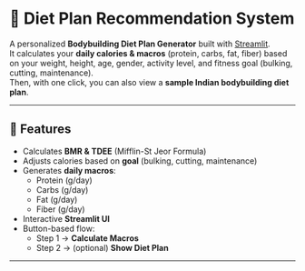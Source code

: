 # 💪 Diet Plan Recommendation System

A personalized **Bodybuilding Diet Plan Generator** built with [Streamlit](https://streamlit.io).  
It calculates your **daily calories & macros** (protein, carbs, fat, fiber) based on your weight, height, age, gender, activity level, and fitness goal (bulking, cutting, maintenance).  
Then, with one click, you can also view a **sample Indian bodybuilding diet plan**.

---

## 🚀 Features
- Calculates **BMR & TDEE** (Mifflin-St Jeor Formula)
- Adjusts calories based on **goal** (bulking, cutting, maintenance)
- Generates **daily macros**:
  - Protein (g/day)
  - Carbs (g/day)
  - Fat (g/day)
  - Fiber (g/day)
- Interactive **Streamlit UI**
- Button-based flow:
  - Step 1 → **Calculate Macros**
  - Step 2 → (optional) **Show Diet Plan**

---



